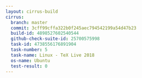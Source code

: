 ```yaml
---
layout: cirrus-build
cirrus:
  branch: master
  commit: 3cff99cffa322b0f245aec794542199a54d47b23
  build-id: 4898527602540544
  github-check-suite-id: 25700575998
  task-id: 4738556176891904
  task-number: 5
  task-name: Linux - TeX Live 2018
  os-name: Ubuntu
  test-result: 0
---
```

